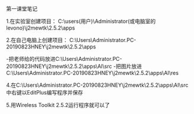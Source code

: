 第一课堂笔记

1.在实验室创建项目： C:\users(用户)\Administrator(或电脑室的levono)\j2mewtk\2.5.2\apps

2.在自己电脑上创建项目： C:\Users\Administrator.PC-20190823HNEY\j2mewtk\2.5.2\apps

 -把老师给的代码放进C:\Users\Administrator.PC-20190823HNEY\j2mewtk\2.5.2\apps\AI\src
 -把图片放进C:\Users\Administrator.PC-20190823HNEY\j2mewtk\2.5.2\apps\AI\res

4.在C:\Users\Administrator.PC-20190823HNEY\j2mewtk\2.5.2\apps\AI\src中右键以EditPlus编写程序并保存

5.用Wireless Toolkit 2.5.2运行程序就可以了
